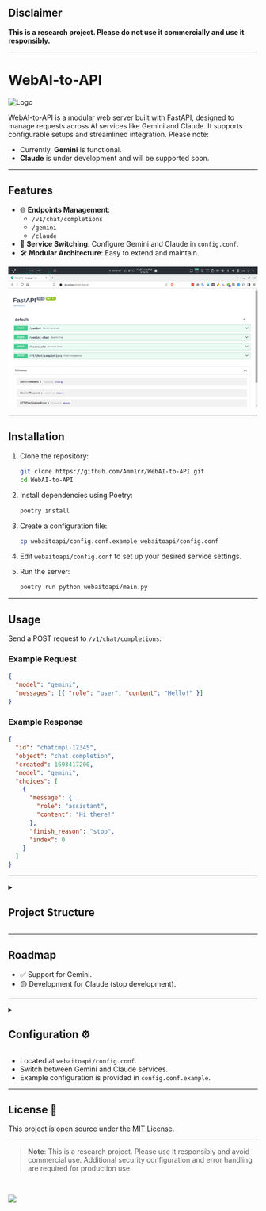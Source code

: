 ## Disclaimer

**This is a research project. Please do not use it commercially and use it responsibly.**

<hr>

# WebAI-to-API

![Logo](assets/Server-Run.png)

WebAI-to-API is a modular web server built with FastAPI, designed to manage requests across AI services like Gemini and Claude. It supports configurable setups and streamlined integration. Please note:

- Currently, **Gemini** is functional.
- **Claude** is under development and will be supported soon.

---

## Features

- 🌐 **Endpoints Management**:
  - `/v1/chat/completions`
  - `/gemini`
  - `/claude`
- 🔄 **Service Switching**: Configure Gemini and Claude in `config.conf`.
- 🛠️ **Modular Architecture**: Easy to extend and maintain.

[![Endpoints Documentation](assets/Endpoints-Docs-Thumb.png)](assets/Endpoints-Docs.png)

---

## Installation

1. Clone the repository:

   ```bash
   git clone https://github.com/Amm1rr/WebAI-to-API.git
   cd WebAI-to-API
   ```

2. Install dependencies using Poetry:

   ```bash
   poetry install
   ```

3. Create a configuration file:

   ```bash
   cp webaitoapi/config.conf.example webaitoapi/config.conf
   ```

4. Edit `webaitoapi/config.conf` to set up your desired service settings.

5. Run the server:
   ```bash
   poetry run python webaitoapi/main.py
   ```

---

## Usage

Send a POST request to `/v1/chat/completions`:

### Example Request

```json
{
  "model": "gemini",
  "messages": [{ "role": "user", "content": "Hello!" }]
}
```

### Example Response

```json
{
  "id": "chatcmpl-12345",
  "object": "chat.completion",
  "created": 1693417200,
  "model": "gemini",
  "choices": [
    {
      "message": {
        "role": "assistant",
        "content": "Hi there!"
      },
      "finish_reason": "stop",
      "index": 0
    }
  ]
}
```

---

<details>

  <summary>

## Project Structure

  </summary>

```plaintext
.
├── assets
│   └── (Screenshots)
├── LICENSE
├── poetry.lock
├── Prompt.txt
├── pyproject.toml
├── README.md
├── requirements.txt
└── webaitoapi
    ├── config.conf.example
    ├── __init__.py
    ├── main.py
    └── models
        ├── claude.py
        └── gemini.py
```

</details>

---

## Roadmap

- ✅ Support for Gemini.
- 🟡 Development for Claude (stop development).

---

<details>
  <summary>
    <h2>Configuration ⚙️</h2>
  </summary>

### Key Configuration Options

| Section     | Option          | Description                   | Example Value |
| ----------- | --------------- | ----------------------------- | ------------- |
| [AI]        | default_ai      | /v1/chat/completions          | `gemini`      |
| [EnabledAI] | gemini, claude, | Enable/disable provider       | `true`        |
| [Browser]   | name            | Browser for cookie-based auth | `firefox`     |

The full configuration template is available in [`config.conf.example`](webaitoapi/config.conf.example).  
 Leave the cookies field empty to use `browser_cookies3` and the default browser selected in the config file for automatic authentication.

---

  <details>
    <summary>
      <h3>config.conf</h3>
    </summary>

    ```
    [AI]
    # Set the default AI service to be used.
    # Options: gemini, claude
    default_ai = gemini

    # Specify the default model for the Gemini AI service.
    # Available options:
    # "gemini-1.5-flash", "gemini-2.0-flash-exp", "gemini-1.5-pro"
    default_model_gemini = gemini-1.5-pro

    # Specify the default model for the Claude AI service.
    # Available options:
    # "claude-3-sonnet-20240229", "claude-3-5-sonnet-20241022", "claude-3-5-haiku-20241022"
    default_model_claude = claude-3-5-sonnet-20241022

    [Cookies]
    # Provide cookies required for the Claude AI service.
    claude_cookie =

    # Provide cookies required for the Gemini AI service.
    gemini_cookie_1psid =
    gemini_cookie_1psidts =

    [EnabledAI]
    # Enable or disable each AI service.
    # Use "true" to enable or "false" to disable.
    claude = false
    gemini = true

    [Browser]
    # Specify the default browser for any required operations.
    # Options: firefox, brave, chrome, edge, safari
    name = firefox
    ```

  </details>
</details>

- Located at `webaitoapi/config.conf`.
- Switch between Gemini and Claude services.
- Example configuration is provided in `config.conf.example`.

---

## License 📜

This project is open source under the [MIT License](LICENSE).

---

> **Note**: This is a research project. Please use it responsibly and avoid commercial use. Additional security configuration and error handling are required for production use.

<br>

[![](https://visitcount.itsvg.in/api?id=amm1rr&label=V&color=0&icon=2&pretty=true)](https://github.com/Amm1rr/)
